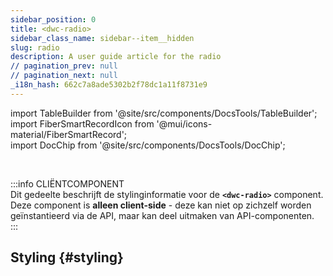 ```yaml
---
sidebar_position: 0
title: <dwc-radio>
sidebar_class_name: sidebar--item__hidden
slug: radio
description: A user guide article for the radio
// pagination_prev: null
// pagination_next: null
_i18n_hash: 662c7a8ade5302b2f78dc1a11f8731e9
---
```

import TableBuilder from '@site/src/components/DocsTools/TableBuilder';  
import FiberSmartRecordIcon from '@mui/icons-material/FiberSmartRecord';  
import DocChip from '@site/src/components/DocsTools/DocChip';  

<DocChip chip='shadow' />  

<br />  

:::info CLIËNTCOMPONENT  
Dit gedeelte beschrijft de stylinginformatie voor de **`<dwc-radio>`** component. Deze component is **alleen client-side** - deze kan niet op zichzelf worden geïnstantieerd via de API, maar kan deel uitmaken van API-componenten.  
:::  

## Styling {#styling}  

<TableBuilder name="dwc-radio" clientComponent />  
